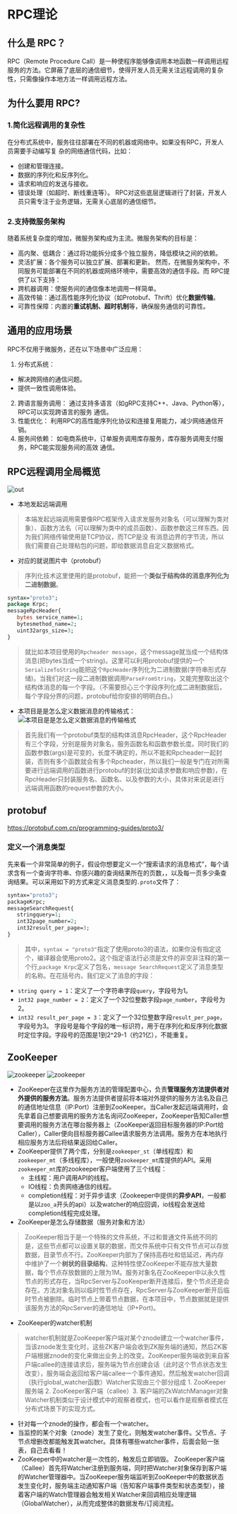 # RPC理论
## 什么是 RPC？
RPC（Remote Procedure Call）是一种使程序能够像调用本地函数一样调用远程服务的方法。它屏蔽了底层的通信细节，使得开发人员无需关注远程调用的复杂性，只需像操作本地方法一样调用远程方法。
## 为什么要用 RPC?
### 1.简化远程调用的复杂性
在分布式系统中，服务往往部署在不同的机器或网络中。如果没有RPC，开发人员需要手动编写复
杂的网络通信代码，比如：
- 创建和管理连接。
- 数据的序列化和反序列化。
- 请求和响应的发送与接收。
- 错误处理（如超时、断线重连等）。
RPC对这些底层逻辑进行了封装，开发人员只需专注于业务逻辑，无需关心底层的通信细节。
### 2.支持微服务架构
随着系统复杂度的增加，微服务架构成为主流。微服务架构的目标是：
- 高内聚、低耦合：通过将功能拆分成多个独立服务，降低模块之间的依赖。
- 灵活扩展：各个服务可以独立扩展、部署和更新。
然而，在微服务架构中，不同服务可能部署在不同的机器或网络环境中，需要高效的通信手段。而
RPC提供了以下支持：
- 跨机器调用：使服务间的通信像本地调用一样简单。
- 高效传输：通过高性能序列化协议（如Protobuf、Thrift）优化**数据传输**。
- 可靠性保障：内置的**重试机制、超时机制**等，确保服务通信的可靠性。
## 通用的应用场景
RPC不仅用于微服务，还在以下场景中广泛应用：
1. 分布式系统：
- 解决跨网络的通信问题。
- 提供一致性调用体验。
2. 跨语言服务调用：
通过支持多语言（如gRPC支持C++、Java、Python等），RPC可以实现跨语言的服务
通信。
3. 性能优化：
利用RPC的高性能序列化协议和连接复用能力，减少网络通信开销。
4. 服务间依赖：
如电商系统中，订单服务调用库存服务，库存服务调用支付服务，RPC能实现服务间的高效
通信。
## RPC远程调用全局概览
![out](./result.png)
- 本地发起远端调用
> 本端发起远端调用需要像RPC框架传入请求发服务对象名（可以理解为类对象）、函数方法名（可以理解为类中的成员函数）、函数参数这三样东西。因为我们网络传输使用是TCP协议，而TCP是没
有消息边界的字节流，所以我们需要自己处理粘包的问题，即给数据消息自定义数据格式。
- 对应的就说图片中（protobuf）
> 序列化技术这里使用的是protobuf，能把一个**类似于结构体的消息序列化为二进制数据**。
```protobuf
syntax="proto3";
package Krpc;
messageRpcHeader{
   bytes service_name=1;
   bytesmethod_name=2;
   uint32args_size=3;
}
```
> 就比如本项目使用的`Rpcheader message`，这个message就当成一个结构体消息(把bytes当成一个string)。这里可以利用protobuf提供的一个`SerializeToString`能把这个`RpcHeader`序列化为二进制数据(字符串形式存储)。当我们对这一段二进制数据调用`ParseFromString`，又能完整取出这个结构体消息的每一个字段。（不需要担心三个字段序列化成二进制数据后，每个字段分界的问题，protobuf给你安排的明明白白。）
- 本项目是是怎么定义数据消息的传输格式：
![本项目是是怎么定义数据消息的传输格式](./数据消息的传输格式.png)
> 首先我们有一个protobuf类型的结构体消息RpcHeader，这个RpcHeader有三个字段，分别是服务对象名，服务函数名和函数参数长度。同时我们的函数参数(args)是可变的，长度不确定的，所以不能和Rpcheader一起封装，否则有多个函数就会有多个Rpcheader，所以我们一般是专门在对所需要进行远端调用的函数进行protobuf的封装(比如请求参数和响应参数)，在RpcHeader只封装服务名、函数名、以及参数的大小，具体对来说是进行远端调用函数的request参数的大小。
## protobuf
https://protobuf.com.cn/programming-guides/proto3/
### 定义一个消息类型
先来看一个非常简单的例子，假设你想要定义一个“搜索请求的消息格式”，每个请求含有一个查询字符串、你感兴趣的查询结果所在的页数，，以及每一页多少条查询结果。可以采用如下的方式来定义消息类型的`.proto`文件了：
```protobuf
syntax="proto3";
packageKrpc;
messageSearchRequest{
   stringquery=1;
   int32page_number=2;
   int32result_per_page=3;
}
```
> 其中，`syntax = "proto3"`指定了使用proto3的语法，如果你没有指定这个，编译器会使用proto2。这个指定语法行必须是文件的非空非注释的第一个行,`package Krpc`定义了包名，`message SearchRequest`定义了消息类型的名称。在花括号内，我们定义了消息的字段：
- `string query = 1`：定义了一个字符串字段`query`，字段号为1。
- `int32 page_number = 2`：定义了一个32位整数字段`page_number`，字段号为2。
- `int32 result_per_page = 3`：定义了一个32位整数字段`result_per_page`，字段号为3。
字段号是每个字段的唯一标识符，用于在序列化和反序列化数据时定位字段。字段号的范围是1到2^29-1（约21亿），不能重复。
## ZooKeeper
![zookeeper](./zookeeper.png)
![zookeeper](./zookeeper2.png)
- ZooKeeper在这里作为服务方法的管理配置中心，负责**管理服务方法提供者对外提供的服务方法**。服务方法提供者提前将本端对外提供的服务方法名及自己的通信地址信息（IP:Port）注册到ZooKeeper。当Caller发起远端调用时，会先拿着自己想要调用的服务方法名询问ZooKeeper，ZooKeeper告知Caller想要调用的服务方法在哪台服务器上（ZooKeeper返回目标服务器的IP:Port给Caller），Caller便向目标服务器Callee请求服务方法调用。服务方在本地执行相应服务方法后将结果返回给Caller。
- ZooKeeper提供了两个库，分别是`zookeeper_st`（单线程库）和`zookeeper_mt`（多线程库），一般使用`zookeeper_mt`库提供的API。采用`zookeeper_mt`库的zookeeper客户端使用了三个线程：
   + 主线程：用户调用API的线程。
   + IO线程：负责网络通信的线程。
   + completion线程：对于异步请求（Zookeeper中提供的**异步API**，一般都是以`zoo_a`开头的api）以及watcher的响应回调，io线程会发送给completion线程完成处理。
- ZooKeeper是怎么存储数据（服务对象和方法）
> ZooKeeper相当于是一个特殊的文件系统，不过和普通文件系统不同的是，这些节点都可以设置关联的数据，而文件系统中只有文件节点可以存放数据，目录节点不行。ZooKeeper内部为了保持高吞吐和低延迟，再内存中维护了一个**树状的目录结构**，这种特性使ZooKeeper不能存放大量数据，每个节点存放数据的上限为1M。服务对象名在ZooKeeper中以永久性节点的形式存在，当RpcServer与ZooKeeper断开连接后，整个节点还是会存在。方法对象名则以临时性节点存在，RpcServer与ZooKeeper断开后临时节点被删除。临时节点上带着节点数据，在本项目中，节点数据就是提供该服务方法的RpcServer的通信地址（IP+Port)。
- ZooKeeper的watcher机制
> watcher机制就是ZooKeeper客户端对某个znode建立一个watcher事件，当该znode发生变化时，这些ZK客户端会收到ZK服务端的通知，然后ZK客户端根据znode的变化来做出业务上的改变。ZooKeeper服务端收到来自客户端callee的连接请求后，服务端为节点创建会话（此时这个节点状态发生改变），服务端会返回给客户端callee一个事件通知，然后触发watcher回调（执行global_watcher函数）Watcher实现由三个部分组成 1. ZooKeeper服务端 2. ZooKeeper客户端（callee）3. 客户端的ZkWatchManager对象
> Watcher机制类似于设计模式中的观察者模式，也可以看作是观察者模式在分布式场景下的实现方式。
- 针对每一个znode的操作，都会有一个watcher。
- 当监控的某个对象（znode）发生了变化，则触发watcher事件。父节点、子节点增删改都能触发其watcher。具体有哪些watcher事件，后面会贴一张表，自己去看看！
- ZooKeeper中的watcher是一次性的，触发后立即销毁。
ZooKeeper客户端（Callee）首先将Watcher注册到服务端，同时把Watcher对象保存到客户端的Watcher管理器中。当ZooKeeper服务端监听到ZooKeeper中的数据状态发生变化时，服务端主动通知客户端（告知客户端事件类型和状态类型），接着客户端的Watch管理器会触发相关Watcher来回调相应处理逻辑（GlobalWatcher），从而完成整体的数据发布/订阅流程。

